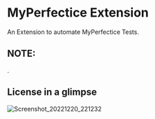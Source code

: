 # MyPerfectice Extension
An Extension to automate MyPerfectice Tests.

## NOTE: 
.

## License in a glimpse
![Screenshot_20221220_221232](https://user-images.githubusercontent.com/71935307/208720531-9df7560b-e9be-411c-a324-a5b6556e1bf4.png)
